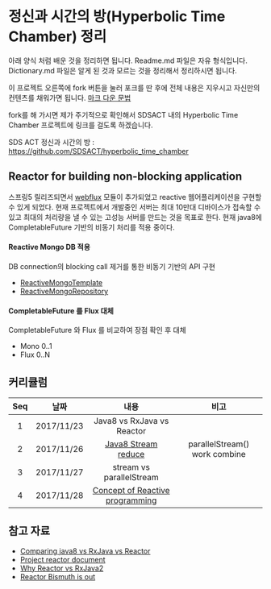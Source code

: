 # 정신과 시간의 방(Hyperbolic Time Chamber) 정리

아래 양식 처럼 배운 것을 정리하면 됩니다. Readme.md 파일은 자유 형식입니다. 
Dictionary.md 파일은 알게 된 것과 모르는 것을 정리해서 정리하시면 됩니다.

이 프로젝트 오른쪽에 fork 버튼을 눌러 포크를 딴 후에 전체 내용은 지우시고 자신만의 컨텐츠를 채워가면 됩니다. [마크 다운 문법](https://gist.github.com/ihoneymon/652be052a0727ad59601)  

fork를 해 가시면 제가 주기적으로 확인해서 SDSACT 내의 Hyperbolic Time Chamber 프로젝트에 링크를 걸도록 하겠습니다.

SDS ACT 정신과 시간의 방 : https://github.com/SDSACT/hyperbolic_time_chamber 

## Reactor for building non-blocking application
스프링5 릴리즈되면서 [webflux](https://docs.spring.io/spring-framework/docs/5.0.0.BUILD-SNAPSHOT/spring-framework-reference/html/web-reactive.html) 모듈이 추가되었고 
reactive 웹어플리케이션을 구현할 수 있게 되었다. 현재 프로젝트에서 개발중인 서버는 최대 10만대 디바이스가 접속할 수 있고 최대의 처리량을 낼 수 있는 고성능 서버를 만드는 것을 목표로 한다.
현재 java8에 CompletableFuture 기반의 비동기 처리를 적용 중이다.
#### Reactive Mongo DB 적용
DB connection의 blocking call 제거를 통한 비동기 기반의 API 구현
- [ReactiveMongoTemplate](https://github.com/spring-projects/spring-data-mongodb/blob/master/src/main/asciidoc/reference/reactive-mongodb.adoc)
- [ReactiveMongoRepository](https://github.com/spring-projects/spring-data-mongodb/blob/master/src/main/asciidoc/reference/reactive-mongo-repositories.adoc)

#### CompletableFuture 를 Flux 대체
CompletableFuture 와 Flux 를 비교하여 장점 확인 후 대체
- Mono 0..1
- Flux 0..N

## 커리큘럼
| Seq |    날짜    |             내용             |  비고  |
|:---:|:----------:|:----------------------------:|:------:|
|  1  | 2017/11/23 | Java8 vs RxJava vs Reactor   |        |
|  2  | 2017/11/26 | [Java8 Stream reduce](https://github.com/gregor77/chamber/blob/master/reactive/README.md)  | parallelStream() work combine |
|  3  | 2017/11/27 | stream vs parallelStream     |        |
|  4  | 2017/11/28 | [Concept of Reactive programming](https://github.com/gregor77/chamber/blob/master/reactive/README.md)   |        |
  
## 참고 자료
* [Comparing java8 vs RxJava vs Reactor](http://alexsderkach.io/comparing-java-8-rxjava-reactor/)
* [Project reactor document](https://projectreactor.io/docs/core/release/reference/)
* [Why Reactor vs RxJava2](https://www.infoq.com/articles/reactor-by-example)
* [Reactor Bismuth is out](https://spring.io/blog/2017/09/28/reactor-bismuth-is-out)
